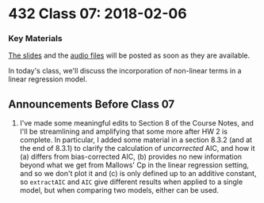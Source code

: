 # 432 Class 07: 2018-02-06

### Key Materials

[The slides](https://github.com/THOMASELOVE/432-2018/tree/master/slides/class07) and the [audio files](https://github.com/THOMASELOVE/432-2018/tree/master/slides/class07) will be posted as soon as they are available.

In today's class, we'll discuss the incorporation of non-linear terms in a linear regression model. 

## Announcements Before Class 07

1. I've made some meaningful edits to Section 8 of the Course Notes, and I'll be streamlining and amplifying that some more after HW 2 is complete. In particular, I added some material in a section 8.3.2 (and at the end of 8.3.1) to clarify the calculation of *uncorrected* AIC, and how it (a) differs from bias-corrected AIC, (b) provides no new information beyond what we get from Mallows' Cp in the linear regression setting, and so we don't plot it and (c) is only defined up to an additive constant, so `extractAIC` and `AIC` give different results when applied to a single model, but when comparing two models, either can be used.
